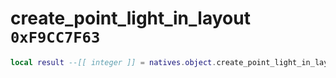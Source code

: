 # create_point_light_in_layout `0xF9CC7F63`

```lua
local result --[[ integer ]] = natives.object.create_point_light_in_layout(_unk0 --[[ integer ]], _unk1 --[[ integer ]], _unk2 --[[ integer ]], _unk3 --[[ integer ]], _unk4 --[[ integer ]], _unk5 --[[ integer ]], _unk6 --[[ integer ]], _unk7 --[[ integer ]], _unk8 --[[ integer ]])
```